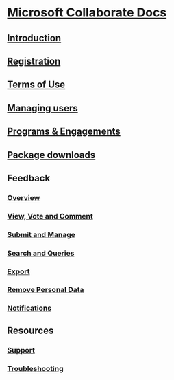 # [Microsoft Collaborate Docs](index.md)
## [Introduction](intro-to-mscollaborate.md)
## [Registration](registration.md)
## [Terms of Use](terms-of-use.md)
## [Managing users](managing-org-users.md)
## [Programs & Engagements](programs.md)
## [Package downloads](package-downloads.md)
## Feedback
### [Overview](feedback-items.md)
### [View, Vote and Comment](feedback-items-view.md)
### [Submit and Manage](feedback-items-manage.md)
### [Search and Queries](feedback-items-search.md)
### [Export](feedback-items-export.md)
### [Remove Personal Data](feedback-items-remove-personal-data.md)
### [Notifications](feedback-items-notifications.md)
## Resources
### [Support](support.md)
### [Troubleshooting](troubleshooting.md)
